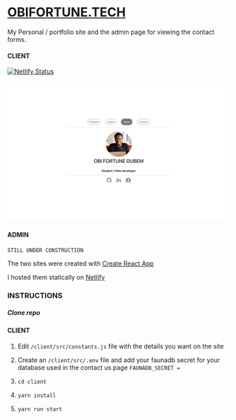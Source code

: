 # [OBIFORTUNE.TECH](https://obifortune.tech/)

My Personal / portfolio site and the admin page for viewing the contact forms.

#### CLIENT

[![Netlify Status](https://api.netlify.com/api/v1/badges/b5ce54b0-a204-4879-b80d-4d1a1103f293/deploy-status)](https://app.netlify.com/sites/obifortune/deploys)

![web image](./client/public/assets/images/profile.png)

#### ADMIN

    STILL UNDER CONSTRUCTION

The two sites were created with [Create React App](https://github.com/facebook/create-react-app)

I hosted them statically on [Netlify](http://netlify.com/)

### INSTRUCTIONS

##### Clone repo

#### CLIENT

1. Edit `/client/src/constants.js` file with the details you want on the site

1. Create an `/client/src/.env` file and add your faunadb secret for your database used in the contact us page `FAUNADB_SECRET = `

1. `cd client`

1. `yarn install`

1. `yarn run start`
